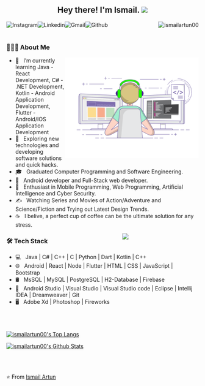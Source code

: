 <h2 align="center"> Hey there! I'm Ismail. <img src="https://github.com/souvikguria98/souvikguria98/blob/master/Hi.gif" width="25"></h2>

<a href="https://www.instagram.com/ismailartun00"><img align="left" src="https://img.shields.io/badge/-Instagram-c13584?style=flat&labelColor=c13584&logo=instagram&logoColor=white" alt="Instagram"></a>
<a href="https://www.linkedin.com/in/ismailartun00"><img align="left" src="https://img.shields.io/badge/-LinkedIn-blue?style=flat&logo=Linkedin&logoColor=white" alt="Linkedin"></a>
<a href="mailto:ismailartun00@gmail.com"><img align="left" src="https://img.shields.io/badge/-Gmail-c14438?style=flat&logo=Gmail&logoColor=white" alt="Gmail"></a>
<a href="https://github.com/ismailartun00"><img align="left" src="https://img.shields.io/badge/-Github-333?style=flat&logo=Github&logoColor=white&align=right" alt="Github"></a>

<a href="https://komarev.com/ghpvc/?username=ismailartun00"><img align="right" src="https://komarev.com/ghpvc/?username=ismailartun00" alt="ismailartun00" /></a>

<br><br>
  
<h3> 👨🏻‍💻 About Me </h3>

<img align="right" alt="GIF" src="https://raw.githubusercontent.com/devSouvik/devSouvik/master/gif3.gif" width="350"/>

- 🔭 &nbsp; I’m currently learning Java - React Development, C# - .NET Development, Kotlin - Android Application Development, Flutter - Android/IOS Application Development
- 🤔 &nbsp; Exploring new technologies and developing software solutions and quick hacks.
- 🎓 &nbsp; Graduated Computer Programming and Software Engineering.
- 💼 &nbsp; Android developer and Full-Stack web developer.
- 🌱 &nbsp; Enthusiast in Mobile Programming, Web Programming, Artificial Intelligence and Cyber Security.
- ✍️ &nbsp; Watching Series and Movies of Action/Adventure and Science/Fiction and Trying out Latest Design Trends.
- ☕ &nbsp; I belive, a perfect cup of coffee can be the ultimate solution for any stress. 

<img align="right" src="https://media.giphy.com/media/jRf5fsn8G6YaogAWxn/giphy.gif" width="200"/>

<h3>🛠 Tech Stack</h3>

- 💻 &nbsp; Java | C# | C++ | C | Python | Dart | Kotlin | C++  
- 🌐 &nbsp; Android | React | Node | Flutter | HTML | CSS | JavaScript | Bootstrap
- 🛢 &nbsp; MsSQL | MySQL | PostgreSQL | H2-Database | Firebase
- 🔧 &nbsp; Android Studio | Visual Studio | Visual Studio code | Eclipse | Intellij IDEA | Dreamweaver | Git
- 🖥 &nbsp; Adobe Xd | Photoshop | Fireworks

<br><br>

<a href="https://github-readme-stats.vercel.app/api/top-langs/?username=ismailartun00&layout=compact&text_color=daf7dc&bg_color=151515"><img src="https://github-readme-stats.vercel.app/api/top-langs/?username=ismailartun00&layout=compact&text_color=daf7dc&bg_color=151515" alt="ismailartun00's Top Langs"></a>

<a href="https://github-readme-stats.vercel.app/api?username=ismailartun00&include_all_commits=true&count_private=true&show_icons=true&line_height=19&title_color=7A7ADB&icon_color=2234AE&text_color=D3D3D3&bg_color=0,000000,130F40"><img src="https://github-readme-stats.vercel.app/api?username=ismailartun00&include_all_commits=true&count_private=true&show_icons=true&line_height=19&title_color=7A7ADB&icon_color=2234AE&text_color=D3D3D3&bg_color=0,000000,130F40" alt="ismailartun00's Github Stats"></a>

<br><br>

⭐️ From [Ismail Artun](https://github.com/ismailartun00) 

